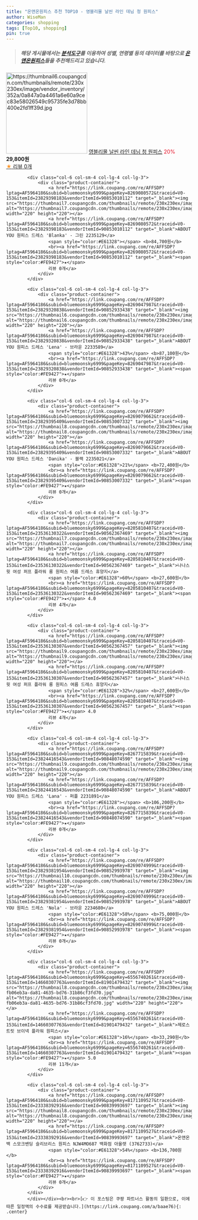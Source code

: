 ```yaml
---
title: "온앤온원피스 추천 TOP10 - 영블리몰 날씬 라인 데님 청 원피스"
author: WiseMan
categories: shopping
tags: [Top10, shopping]
pin: true
---
```


> ##### 해당 게시물에서는 [**분석도구**](https://itemscout.io/)를 이용하여 **성별**, **연령별** 등의 데이터를 바탕으로 [**온앤온원피스**](https://link.coupang.com/a/baae76)들을 추천해드리고 있습니다.
<div class="container"><div class="row">
            <div class="col-6 col-sm-4 col-lg-4 col-lg-3">
                <div class="product-container">
                    <a href="https://link.coupang.com/re/AFFSDP?lptag=AF5964186&subid=bluemoonsky6999&pageKey=8271704035&traceid=V0-153&itemId=23839728547&vendorItemId=90870700416" target="_blank"><img src="https://thumbnail6.coupangcdn.com/thumbnails/remote/230x230ex/image/vendor_inventory/352a/0a847a0a4461a6e60a9cec83e58026549c95735fe3d78bb400e2fd1ff39d.jpg" alt="https://thumbnail6.coupangcdn.com/thumbnails/remote/230x230ex/image/vendor_inventory/352a/0a847a0a4461a6e60a9cec83e58026549c95735fe3d78bb400e2fd1ff39d.jpg" width="220" height="220"></a>
                    <a href="https://link.coupang.com/re/AFFSDP?lptag=AF5964186&subid=bluemoonsky6999&pageKey=8271704035&traceid=V0-153&itemId=23839728547&vendorItemId=90870700416" target="_blank">영블리몰 날씬 라인 데님 청 원피스</a>
                    <span style="color:#E61328">20%</span> <b>29,800원</b>
                    <br><a href="https://link.coupang.com/re/AFFSDP?lptag=AF5964186&subid=bluemoonsky6999&pageKey=8271704035&traceid=V0-153&itemId=23839728547&vendorItemId=90870700416" target="_blank"><span style="color:#FE9427">★</span> 
                    리뷰 0개</a>
                </div>
            </div>
            
            <div class="col-6 col-sm-4 col-lg-4 col-lg-3">
                <div class="product-container">
                    <a href="https://link.coupang.com/re/AFFSDP?lptag=AF5964186&subid=bluemoonsky6999&pageKey=8269080572&traceid=V0-153&itemId=23829398183&vendorItemId=90853010112" target="_blank"><img src="https://thumbnail7.coupangcdn.com/thumbnails/remote/230x230ex/image/vendor_inventory/242d/3f45a93cf7cc16f29446a32f02fe85845ca90506f16709a98becf75002b6.jpg" alt="https://thumbnail7.coupangcdn.com/thumbnails/remote/230x230ex/image/vendor_inventory/242d/3f45a93cf7cc16f29446a32f02fe85845ca90506f16709a98becf75002b6.jpg" width="220" height="220"></a>
                    <a href="https://link.coupang.com/re/AFFSDP?lptag=AF5964186&subid=bluemoonsky6999&pageKey=8269080572&traceid=V0-153&itemId=23829398183&vendorItemId=90853010112" target="_blank">ABOUT YOU 원피스 드레스 'Blanka' - 그린 2235129</a>
                    <span style="color:#E61328"></span> <b>84,700원</b>
                    <br><a href="https://link.coupang.com/re/AFFSDP?lptag=AF5964186&subid=bluemoonsky6999&pageKey=8269080572&traceid=V0-153&itemId=23829398183&vendorItemId=90853010112" target="_blank"><span style="color:#FE9427">★</span> 
                    리뷰 0개</a>
                </div>
            </div>
            
            <div class="col-6 col-sm-4 col-lg-4 col-lg-3">
                <div class="product-container">
                    <a href="https://link.coupang.com/re/AFFSDP?lptag=AF5964186&subid=bluemoonsky6999&pageKey=8269047987&traceid=V0-153&itemId=23829320838&vendorItemId=90852933438" target="_blank"><img src="https://thumbnail6.coupangcdn.com/thumbnails/remote/230x230ex/image/vendor_inventory/bcf4/b8fc0f7079a2470f974d0c2b29389c58b2a441eee3ece584abd899e63fac.jpg" alt="https://thumbnail6.coupangcdn.com/thumbnails/remote/230x230ex/image/vendor_inventory/bcf4/b8fc0f7079a2470f974d0c2b29389c58b2a441eee3ece584abd899e63fac.jpg" width="220" height="220"></a>
                    <a href="https://link.coupang.com/re/AFFSDP?lptag=AF5964186&subid=bluemoonsky6999&pageKey=8269047987&traceid=V0-153&itemId=23829320838&vendorItemId=90852933438" target="_blank">ABOUT YOU 원피스 드레스 'Lena' - 브라운 2233589</a>
                    <span style="color:#E61328">43%</span> <b>87,100원</b>
                    <br><a href="https://link.coupang.com/re/AFFSDP?lptag=AF5964186&subid=bluemoonsky6999&pageKey=8269047987&traceid=V0-153&itemId=23829320838&vendorItemId=90852933438" target="_blank"><span style="color:#FE9427">★</span> 
                    리뷰 0개</a>
                </div>
            </div>
            
            <div class="col-6 col-sm-4 col-lg-4 col-lg-3">
                <div class="product-container">
                    <a href="https://link.coupang.com/re/AFFSDP?lptag=AF5964186&subid=bluemoonsky6999&pageKey=8269079662&traceid=V0-153&itemId=23829395409&vendorItemId=90853007332" target="_blank"><img src="https://thumbnail8.coupangcdn.com/thumbnails/remote/230x230ex/image/vendor_inventory/766b/53a206440394d762e71e7ff925bed1467aae5ed0251bed22cfa110e75fc3.jpg" alt="https://thumbnail8.coupangcdn.com/thumbnails/remote/230x230ex/image/vendor_inventory/766b/53a206440394d762e71e7ff925bed1467aae5ed0251bed22cfa110e75fc3.jpg" width="220" height="220"></a>
                    <a href="https://link.coupang.com/re/AFFSDP?lptag=AF5964186&subid=bluemoonsky6999&pageKey=8269079662&traceid=V0-153&itemId=23829395409&vendorItemId=90853007332" target="_blank">ABOUT YOU 원피스 드레스 'Danika' - 블랙 2235021</a>
                    <span style="color:#E61328">21%</span> <b>72,400원</b>
                    <br><a href="https://link.coupang.com/re/AFFSDP?lptag=AF5964186&subid=bluemoonsky6999&pageKey=8269079662&traceid=V0-153&itemId=23829395409&vendorItemId=90853007332" target="_blank"><span style="color:#FE9427">★</span> 
                    리뷰 0개</a>
                </div>
            </div>
            
            <div class="col-6 col-sm-4 col-lg-4 col-lg-3">
                <div class="product-container">
                    <a href="https://link.coupang.com/re/AFFSDP?lptag=AF5964186&subid=bluemoonsky6999&pageKey=8205810407&traceid=V0-153&itemId=23536130322&vendorItemId=90562367469" target="_blank"><img src="https://thumbnail7.coupangcdn.com/thumbnails/remote/230x230ex/image/vendor_inventory/4ab0/c0fe659f915f4b1f0dd3de2be88fbebc00ccb7c84ae6db9172d755546916.jpg" alt="https://thumbnail7.coupangcdn.com/thumbnails/remote/230x230ex/image/vendor_inventory/4ab0/c0fe659f915f4b1f0dd3de2be88fbebc00ccb7c84ae6db9172d755546916.jpg" width="220" height="220"></a>
                    <a href="https://link.coupang.com/re/AFFSDP?lptag=AF5964186&subid=bluemoonsky6999&pageKey=8205810407&traceid=V0-153&itemId=23536130322&vendorItemId=90562367469" target="_blank">나나스윗 여성 퍼프 플라워 롱 원피스 여름 드레스 휴양지</a>
                    <span style="color:#E61328">60%</span> <b>27,600원</b>
                    <br><a href="https://link.coupang.com/re/AFFSDP?lptag=AF5964186&subid=bluemoonsky6999&pageKey=8205810407&traceid=V0-153&itemId=23536130322&vendorItemId=90562367469" target="_blank"><span style="color:#FE9427">★</span> 4.0
                    리뷰 4개</a>
                </div>
            </div>
            
            <div class="col-6 col-sm-4 col-lg-4 col-lg-3">
                <div class="product-container">
                    <a href="https://link.coupang.com/re/AFFSDP?lptag=AF5964186&subid=bluemoonsky6999&pageKey=8205810407&traceid=V0-153&itemId=23536130307&vendorItemId=90562367457" target="_blank"><img src="https://thumbnail9.coupangcdn.com/thumbnails/remote/230x230ex/image/vendor_inventory/aa5c/3c026d5b5dfb5ad4c29d0a90de00b73927479a2c26e1dd105e0a5b43acb5.jpg" alt="https://thumbnail9.coupangcdn.com/thumbnails/remote/230x230ex/image/vendor_inventory/aa5c/3c026d5b5dfb5ad4c29d0a90de00b73927479a2c26e1dd105e0a5b43acb5.jpg" width="220" height="220"></a>
                    <a href="https://link.coupang.com/re/AFFSDP?lptag=AF5964186&subid=bluemoonsky6999&pageKey=8205810407&traceid=V0-153&itemId=23536130307&vendorItemId=90562367457" target="_blank">나나스윗 여성 퍼프 플라워 롱 원피스 여름 드레스 휴양지</a>
                    <span style="color:#E61328">32%</span> <b>27,600원</b>
                    <br><a href="https://link.coupang.com/re/AFFSDP?lptag=AF5964186&subid=bluemoonsky6999&pageKey=8205810407&traceid=V0-153&itemId=23536130307&vendorItemId=90562367457" target="_blank"><span style="color:#FE9427">★</span> 4.0
                    리뷰 4개</a>
                </div>
            </div>
            
            <div class="col-6 col-sm-4 col-lg-4 col-lg-3">
                <div class="product-container">
                    <a href="https://link.coupang.com/re/AFFSDP?lptag=AF5964186&subid=bluemoonsky6999&pageKey=8267715839&traceid=V0-153&itemId=23824416543&vendorItemId=90848074590" target="_blank"><img src="https://thumbnail9.coupangcdn.com/thumbnails/remote/230x230ex/image/vendor_inventory/6255/b7841738a4e8436a4b466689e02a55d70b8600b0918a3895f3a537d7c928.jpg" alt="https://thumbnail9.coupangcdn.com/thumbnails/remote/230x230ex/image/vendor_inventory/6255/b7841738a4e8436a4b466689e02a55d70b8600b0918a3895f3a537d7c928.jpg" width="220" height="220"></a>
                    <a href="https://link.coupang.com/re/AFFSDP?lptag=AF5964186&subid=bluemoonsky6999&pageKey=8267715839&traceid=V0-153&itemId=23824416543&vendorItemId=90848074590" target="_blank">ABOUT YOU 원피스 드레스 'Lana' - 퍼플 2231891</a>
                    <span style="color:#E61328"></span> <b>106,200원</b>
                    <br><a href="https://link.coupang.com/re/AFFSDP?lptag=AF5964186&subid=bluemoonsky6999&pageKey=8267715839&traceid=V0-153&itemId=23824416543&vendorItemId=90848074590" target="_blank"><span style="color:#FE9427">★</span> 
                    리뷰 0개</a>
                </div>
            </div>
            
            <div class="col-6 col-sm-4 col-lg-4 col-lg-3">
                <div class="product-container">
                    <a href="https://link.coupang.com/re/AFFSDP?lptag=AF5964186&subid=bluemoonsky6999&pageKey=8269074999&traceid=V0-153&itemId=23829381954&vendorItemId=90852993978" target="_blank"><img src="https://thumbnail10.coupangcdn.com/thumbnails/remote/230x230ex/image/vendor_inventory/e6be/11b8a8778cb11d5defff93a90838678738df6baf1060b08ee48cd9a34aa0.jpg" alt="https://thumbnail10.coupangcdn.com/thumbnails/remote/230x230ex/image/vendor_inventory/e6be/11b8a8778cb11d5defff93a90838678738df6baf1060b08ee48cd9a34aa0.jpg" width="220" height="220"></a>
                    <a href="https://link.coupang.com/re/AFFSDP?lptag=AF5964186&subid=bluemoonsky6999&pageKey=8269074999&traceid=V0-153&itemId=23829381954&vendorItemId=90852993978" target="_blank">ABOUT YOU 원피스 드레스 'Nola' - 브라운 2234680</a>
                    <span style="color:#E61328">58%</span> <b>75,000원</b>
                    <br><a href="https://link.coupang.com/re/AFFSDP?lptag=AF5964186&subid=bluemoonsky6999&pageKey=8269074999&traceid=V0-153&itemId=23829381954&vendorItemId=90852993978" target="_blank"><span style="color:#FE9427">★</span> 
                    리뷰 0개</a>
                </div>
            </div>
            
            <div class="col-6 col-sm-4 col-lg-4 col-lg-3">
                <div class="product-container">
                    <a href="https://link.coupang.com/re/AFFSDP?lptag=AF5964186&subid=bluemoonsky6999&pageKey=6556740261&traceid=V0-153&itemId=14660307763&vendorItemId=81901479432" target="_blank"><img src="https://thumbnail8.coupangcdn.com/thumbnails/remote/230x230ex/image/retail/images/599621579232376-fb06eb3a-da81-4635-bd76-31b86cf3fd70.jpg" alt="https://thumbnail8.coupangcdn.com/thumbnails/remote/230x230ex/image/retail/images/599621579232376-fb06eb3a-da81-4635-bd76-31b86cf3fd70.jpg" width="220" height="220"></a>
                    <a href="https://link.coupang.com/re/AFFSDP?lptag=AF5964186&subid=bluemoonsky6999&pageKey=6556740261&traceid=V0-153&itemId=14660307763&vendorItemId=81901479432" target="_blank">제로스트릿 브이넥 플라워 원피스</a>
                    <span style="color:#E61328">16%</span> <b>33,290원</b>
                    <br><a href="https://link.coupang.com/re/AFFSDP?lptag=AF5964186&subid=bluemoonsky6999&pageKey=6556740261&traceid=V0-153&itemId=14660307763&vendorItemId=81901479432" target="_blank"><span style="color:#FE9427">★</span> 5.0
                    리뷰 11개</a>
                </div>
            </div>
            
            <div class="col-6 col-sm-4 col-lg-4 col-lg-3">
                <div class="product-container">
                    <a href="https://link.coupang.com/re/AFFSDP?lptag=AF5964186&subid=bluemoonsky6999&pageKey=8171109527&traceid=V0-153&itemId=23338392916&vendorItemId=90839993697" target="_blank"><img src="https://thumbnail8.coupangcdn.com/thumbnails/remote/230x230ex/image/vendor_inventory/ab47/c3908c31377ae984f8ae982b902b180ea8269c36378402ed278dc63cc6e4.jpg" alt="https://thumbnail8.coupangcdn.com/thumbnails/remote/230x230ex/image/vendor_inventory/ab47/c3908c31377ae984f8ae982b902b180ea8269c36378402ed278dc63cc6e4.jpg" width="220" height="220"></a>
                    <a href="https://link.coupang.com/re/AFFSDP?lptag=AF5964186&subid=bluemoonsky6999&pageKey=8171109527&traceid=V0-153&itemId=23338392916&vendorItemId=90839993697" target="_blank">온앤온 백 스모크밴딩 슬리브리스 원피스 NJW4MO687 백화점 아울렛 (3762733)</a>
                    <span style="color:#E61328">54%</span> <b>136,700원</b>
                    <br><a href="https://link.coupang.com/re/AFFSDP?lptag=AF5964186&subid=bluemoonsky6999&pageKey=8171109527&traceid=V0-153&itemId=23338392916&vendorItemId=90839993697" target="_blank"><span style="color:#FE9427">★</span> 
                    리뷰 0개</a>
                </div>
            </div>
            </div></div><br><br>[👉 이 포스팅은 쿠팡 파트너스 활동의 일환으로, 이에 따른 일정액의 수수료를 제공받습니다.](https://link.coupang.com/a/baae76){: .center}